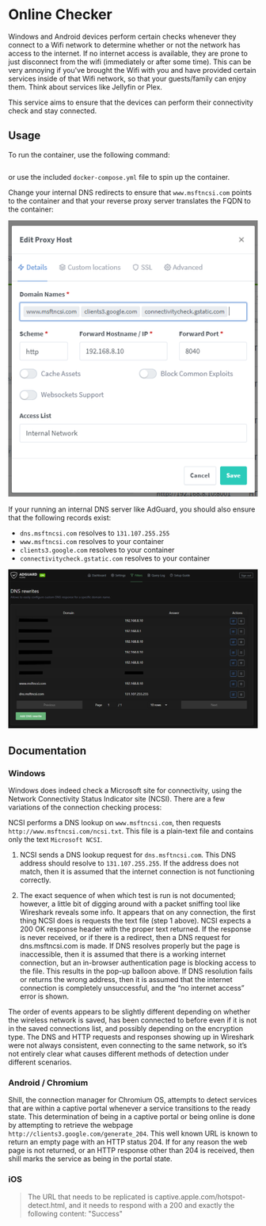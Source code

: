 # Online Checker

Windows and Android devices perform certain checks whenever they connect to a Wifi network to determine whether or not the network has access to the internet. If no internet access is available, they are prone to just disconnect from the wifi (immediately or after some time). This can be very annoying if you've brought the Wifi with you and have provided certain services inside of that Wifi network, so that your guests/family can enjoy them. Think about services like Jellyfin or Plex.

This service aims to ensure that the devices can perform their connectivity check and stay connected.

## Usage

To run the container, use the following command:

``` bash

```

or use the included `docker-compose.yml` file to spin up the container.

Change your internal DNS redirects to ensure that `www.msftncsi.com` points to the container and that your reverse proxy server translates the FQDN to the container:

![Proxy Manager configuration](docs/proxy-manager-configuration.png)

If your running an internal DNS server like AdGuard, you should also ensure that the following records exist:

- `dns.msftncsi.com` resolves to `131.107.255.255`
- `www.msftncsi.com` resolves to your container
- `clients3.google.com` resolves to your container
- `connectivitycheck.gstatic.com` resolves to your container

![DNS Configuration](docs/dns-configuration.png)

## Documentation

### Windows

Windows does indeed check a Microsoft site for connectivity, using the Network Connectivity Status Indicator site (NCSI). There are a few variations of the connection checking process:

NCSI performs a DNS lookup on `www.msftncsi.com`, then requests `http://www.msftncsi.com/ncsi.txt`. This file is a plain-text file and contains only the text `Microsoft NCSI`.

1. NCSI sends a DNS lookup request for `dns.msftncsi.com`. This DNS address should resolve to `131.107.255.255`. If the address does not match, then it is assumed that the internet connection is not functioning correctly.

2. The exact sequence of when which test is run is not documented; however, a little bit of digging around with a packet sniffing tool like Wireshark reveals some info. It appears that on any connection, the first thing NCSI does is requests the text file (step 1 above). NCSI expects a 200 OK response header with the proper text returned. If the response is never received, or if there is a redirect, then a DNS request for dns.msftncsi.com is made. If DNS resolves properly but the page is inaccessible, then it is assumed that there is a working internet connection, but an in-browser authentication page is blocking access to the file. This results in the pop-up balloon above. If DNS resolution fails or returns the wrong address, then it is assumed that the internet connection is completely unsuccessful, and the “no internet access” error is shown.

The order of events appears to be slightly different depending on whether the wireless network is saved, has been connected to before even if it is not in the saved connections list, and possibly depending on the encryption type. The DNS and HTTP requests and responses showing up in Wireshark were not always consistent, even connecting to the same network, so it’s not entirely clear what causes different methods of detection under different scenarios.

### Android / Chromium

Shill, the connection manager for Chromium OS, attempts to detect services that are within a captive portal whenever a service transitions to the ready state. This determination of being in a captive portal or being online is done by attempting to retrieve the webpage `http://clients3.google.com/generate_204`. This well known URL is known to return an empty page with an HTTP status 204. If for any reason the web page is not returned, or an HTTP response other than 204 is received, then shill marks the service as being in the portal state.

### iOS

> The URL that needs to be replicated is captive.apple.com/hotspot-detect.html, and it needs to respond with a 200 and exactly the following content: "<HTML><HEAD><TITLE>Success</TITLE></HEAD><BODY>Success</BODY></HTML>"

